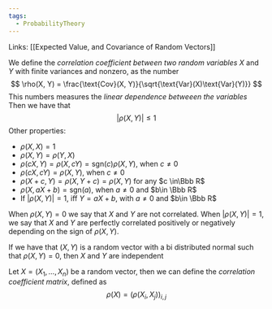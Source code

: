 ```yaml
---
tags:
  - ProbabilityTheory
---
```

Links: [[Expected Value, and Covariance of Random Vectors]]

We define the *correlation coefficient between two random variables* $X$ and $Y$ with finite variances and nonzero, as the number 
$$
\rho(X, Y) = \frac{\text{Cov}(X, Y)}{\sqrt{\text{Var}(X)\text{Var}(Y)}}
$$
This numbers measures the *linear dependence betweeen the variables*
Then we have that 
$$
|\rho(X, Y)|\le 1
$$
Other properties:
- $\rho(X, X) = 1$
- $\rho(X, Y) = \rho(Y, X)$
- $\rho(cX, Y)= \rho(X, cY) = \text{sgn}(c)\rho(X, Y)$, when $c\ne 0$
- $\rho(cX, cY)=\rho(X, Y)$, when $c\ne 0$
- $\rho(X+c, Y) = \rho(X, Y+c) = \rho(X, Y)$ for any $c \in\Bbb R$
- $\rho(X, aX+b) =\text{sgn}(a)$, when $a\ne 0$ and $b\in \Bbb R$
- If $|\rho(X, Y)| = 1$, iff $Y = aX + b$, with $a\ne 0$ and $b\in \Bbb R$

When $\rho(X, Y) =0$ we say that $X$ and $Y$ are not correlated. When $|\rho(X, Y)| =1$, we say that $X$ and $Y$ are perfectly correlated positively or negatively depending on the sign of $\rho(X, Y)$.

If we have that $(X, Y)$ is a random vector with a bi distributed normal such that $\rho(X, Y) =0$, then $X$ and $Y$ are independent

Let $X = (X_1, \dots, X_n)$ be a random vector, then we can define the *correlation coefficient matrix*, defined as
$$
\rho(X) = (\rho(X_i, X_j))_{i, j}
$$
